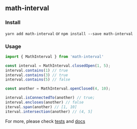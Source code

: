 ## math-interval

### Install

`yarn add math-interval` or `npm install --save math-interval`

### Usage

```typescript
import { MathInterval } from 'math-interval'

const interval = MathInterval.closedOpen(1, 5);
interval.contains(1) // true
interval.contains(3) // true
interval.contains(5) // false

const another = MathInterval.openClosed(4, 10);

interval.isConnectedTo(another) // true;
interval.encloses(another) // false
iterval.span(another) // [1, 10]
iterval.intersection(another) // (4, 5]
```

For more, please check [tests](./src/index.spec.ts) and [docs](https://harunurhan.github.io/math-interval/classes/_index_.mathinterval.html)
